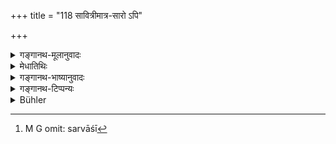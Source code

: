 +++
title = "118 सावित्रीमात्र-सारो ऽपि"

+++

<details><summary>गङ्गानथ-मूलानुवादः</summary>

Better the Brāhmaṇa knowing the Sāvitrī alone, if he is thoroughly self-controlled,—and not he who knows all the three Vedas, but is not self-controlled, and eats all things and sells all things.—(118)
</details>

<details><summary>मेधातिथिः</summary>

अभिवादनाद्याचारविधेः स्तुतिर् इयम् । **सावित्रीमात्रं सारं** प्रधानं यस्य स एवम् उच्यते, सावित्रीमात्राध्ययनः । **वरं** श्रेष्ठो **विप्रो** यदि **सुयन्त्रितो** भवति शास्त्रनिगृहीतात्मा । **अयन्त्रितस् त्रिवेदो ऽपि** शास्त्रविद् अपि । **सर्वाशी**[^३४९] सर्वम् अश्नाति लोकाचारगर्हितं साक्षाद् अप्रतिषिद्धम् अपि । एवं **सर्वविक्रयी** । प्रदर्शनार्थाव् अशनविक्रयाव् अन्यस्यापि प्रतिषिद्धस्य । 


[^३४९]:
     M G omit: sarvāśī

- एतद् उक्तं भवति । यथान्यनियमत्यागान् निन्द्यते एवं प्रत्युत्थानादित्यागाद् अपि । अथ कथं **वरं विप्र** इति, यावता वरो विप्र इति भवितव्यम् । <u>केचिद्</u> आहुः सामान्योपक्रमस्य विशेषस्याभिधानात्, वरम् एतत्, किं तत्, यत् सुयन्त्रितो विप्र इति । <u>अन्ये</u> त्व् आहुर् आविष्टलिङ्गो वरशब्दो नपुंसकलिङ्गो ऽप्य् अस्ति ॥ २.११८ ॥
</details>

<details><summary>गङ्गानथ-भाष्यानुवादः</summary>

This verse is in praise of the rules regarding Salutation, etc.

He for whom the *Sāvitrī* is the sole essence, his all in all, is called ‘*Sāvitrīmātrasāraḥ*,’ ‘*knowing the Sāvitrī alone*.’

‘*Better*’—Superior;—‘*the* *Brāhmaṇa*,’ if he is thoroughly *self-*
*Controlled*, *i.e*., who governs himself entirely in accordance with
the scriptures.

One who is ‘*not sell-controlled*,’ ‘*though the three Vedas*’—fully conversant with the scriptures.

‘*Eats all things*,’—things even though not actually prohibited, yet against custom and usage.

Similarly ‘*sells all* *things*’—‘Selling’ is mentioned only by way of illustration, it stands for all that is prohibited.

The meaning of all this is ns that one becomes as much open to censure by omitting to rise to receive the teacher and other practices ns he is by the omission of other rules of conduct.

*Objection*.—“How is it that wè have the form ‘*varam* (neuter) *vipraḥ*
(masculine)’; the correct form would be ‘*varo vipraḥ*’ (both masculine).”

In answer to this some people say that the phrase opens with the general and ends with the particular: the construction being—‘*It is better*,’—“What is better?”—‘that the Brāhmaṇa be self-controlled.’

Others however explain that the term ‘*vara*’ has no particular gender of its own; and it is used in the neuter gender also.—(118)
</details>

<details><summary>गङ्गानथ-टिप्पन्यः</summary>

This verse is quoted in *Vīramitrodaya* (Saṃskāra, p. 460).
</details>

<details><summary>Bühler</summary>

118	A Brahmana who completely governs himself, though he know the Savitri only, is better than he who knows the three Vedas, (but) does not control himself, eats all (sorts of) food, and sells all (sorts of goods).
</details>
